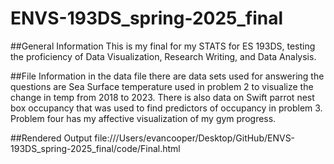 # ENVS-193DS_spring-2025_final

##General Information
This is my final for my STATS for ES 193DS, testing the proficiency of Data Visualization, Research Writing, and Data Analysis. 

##File Information
in the data file there are data sets used for answering the questions are Sea Surface temperature used in problem 2 to visualize the change in temp from 2018 to 2023. There is also data on Swift parrot nest box occupancy that was used to find predictors of occupancy in problem 3. Problem four has my affective visualization of my gym progress.

##Rendered Output
file:///Users/evancooper/Desktop/GitHub/ENVS-193DS_spring-2025_final/code/Final.html
